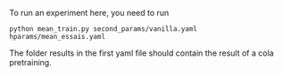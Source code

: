 To run an experiment here, you need to run 
```
python mean_train.py second_params/vanilla.yaml hparams/mean_essais.yaml
```
The folder results in the first yaml file should contain the result of a cola pretraining.
